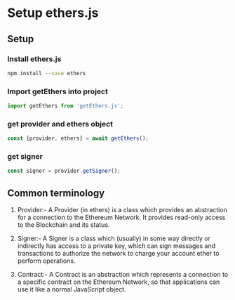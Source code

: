 # Setup ethers.js

## Setup

### Install ethers.js

```bash
npm install --save ethers
```

### Import getEthers into project

```js
import getEthers from 'getEthers.js';
```

### get provider and ethers object

```js
const {provider, ethers} = await getEthers();
```

### get signer

```js
const signer = provider.getSigner();
```

## Common terminology

1. Provider:- A Provider (in ethers) is a class which provides an abstraction for a connection to the Ethereum Network. It provides read-only access to the Blockchain and its status.

2. Signer:- A Signer is a class which (usually) in some way directly or indirectly has access to a private key, which can sign messages and transactions to authorize the network to charge your account ether to perform operations.

3. Contract:- A Contract is an abstraction which represents a connection to a specific contract on the Ethereum Network, so that applications can use it like a normal JavaScript object.